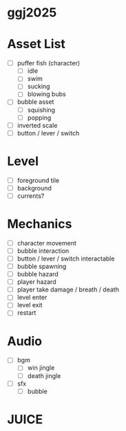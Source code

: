 # ggj2025

# Asset List

- [ ] puffer fish (character)
  - [ ] idle
  - [ ] swim
  - [ ] sucking
  - [ ] blowing bubs
- [ ] bubble asset
  - [ ] squishing
  - [ ] popping
- [ ] inverted scale
- [ ] button / lever / switch

# Level

- [ ] foreground tile
- [ ] background
- [ ] currents?

# Mechanics

- [ ] character movement
- [ ] bubble interaction
- [ ] button / lever / switch interactable
- [ ] bubble spawning
- [ ] bubble hazard
- [ ] player hazard
- [ ] player take damage / breath / death
- [ ] level enter
- [ ] level exit
- [ ] restart

# Audio

- [ ] bgm
  - [ ] win jingle
  - [ ] death jingle
- [ ] sfx
  - [ ] bubble

# JUICE

